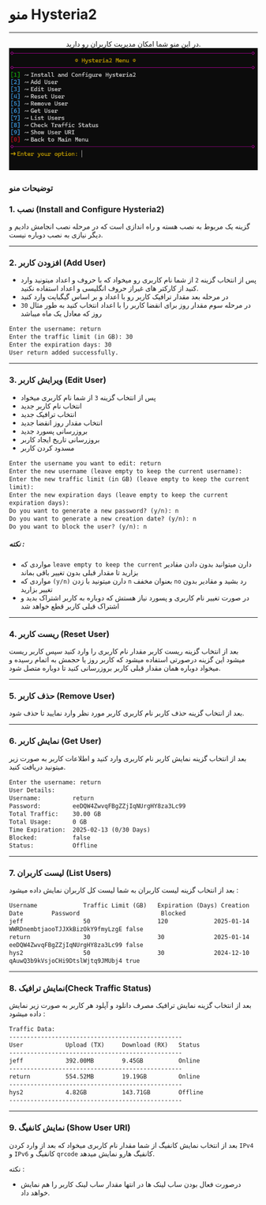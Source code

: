 # منو Hysteria2
---
<p align="center">
در این منو شما امکان مدیریت کاربران رو دارید.
<br>

<img src="/Picture/hysteria2menu.png">
</p>

### توضیحات منو


### 1. نصب (Install and Configure Hysteria2)
گزینه یک مربوط به نصب هسته و راه اندازی است که در مرحله نصب انجامش دادیم و دیگر نیازی به نصب دوباره نیست.


----


### 2. افزودن کاربر (Add User)


- پس از انتخاب گزینه `2` از شما نام کاربری رو میخواد که با حروف و اعداد میتونید وارد کنید
از کارکتر های غیراز حروف انگلیسی و اعداد استفاده نکنید.
- در مرحله بعد مقدار ترافیک کاربر رو با اعداد و بر اساس گیگبایت وارد کنید
- در مرحله سوم مقدار روز برای انقضا کاربر را با اعداد انتخاب کنید به طور مثال `30` روز که معادل یک ماه میباشد
```
Enter the username: return
Enter the traffic limit (in GB): 30
Enter the expiration days: 30
User return added successfully.
```
---


### 3. ویرایش کاربر (Edit User)


- پس از انتخاب گزینه `3` از شما نام کاربری میخواد 
- انتخاب نام کاربر جدید
- انتخاب ترافیک جدید
- انتخاب مقدار روز انقضا جدید
- بروزرسانی پسورد جدید 
- بروزرسانی تاریخ ایجاد کاربر
- مسدود کردن کاربر


```
Enter the username you want to edit: return
Enter the new username (leave empty to keep the current username):
Enter the new traffic limit (in GB) (leave empty to keep the current limit):
Enter the new expiration days (leave empty to keep the current expiration days):
Do you want to generate a new password? (y/n): n
Do you want to generate a new creation date? (y/n): n
Do you want to block the user? (y/n): n
```

<h5>
نکته : 
</h5>

- مواردی که `leave empty to keep the current` دارن میتوانید بدون دادن مقادیر بزارید تا مقدار قبلی بدون تغییر باقی بماند
- مواردی که `(y/n)` دارن میتونید با زدن `n` بعنوان مخفف `no` رد بشید و مقادیر بدون تغییر بزارید
- در صورت تغییر نام کاربری و پسورد نیاز هستش که دوباره به کاربر اشتراک بدید و اشتراک قبلی کاربر قطع خواهد شد

---


### 4. ریست کاربر (Reset User)


بعد از انتخاب گزینه ریست کاربر مقدار نام کاربری را وارد کنید سپس کاربر ریست میشود
این گزینه درصورتی استفاده میشود که کاربر روز یا حجمش به اتمام رسیده و میخواد دوباره همان مقدار قبلی کاربر بروزرسانی کنید تا دوباره متصل شود.

---


### 5. حذف کاربر (Remove User)


بعد از انتخاب گزینه حذف کاربر نام کاربری کاربر مورد نظر وارد نمایید تا حذف شود.

---


### 6. نمایش کاربر (Get User)


بعد از انتخاب گزینه نمایش کاربر نام کاربری وارد کنید و اطلاعات کاربر به صورت زیر میتونید دریافت کنید.

```
Enter the username: return
User Details:
Username:         return
Password:         eeDQW4ZwvqFBgZZjIqNUrgHY8za3Lc99
Total Traffic:    30.00 GB
Total Usage:      0 GB
Time Expiration:  2025-02-13 (0/30 Days)
Blocked:          false
Status:           Offline
```

---


### 7. لیست کاربران (List Users)


بعد از انتخاب گزینه لیست کاربران به شما لیست کل کاربران نمایش  داده میشود :

```
Username             Traffic Limit (GB)   Expiration (Days) Creation Date        Password                       Blocked
jeff                 50                   120             2025-01-14           WWRDnembtjaooTJJXkBizOkY9fmyLzgE false
return               30                   30              2025-01-14           eeDQW4ZwvqFBgZZjIqNUrgHY8za3Lc99 false
hys2                 50                   30              2024-12-10           qAuwQ3b9kVsjoCHi9DtslWjtq9JMUbj4 true
```

---


### 8. نمایش ترافیک(Check Traffic Status)

بعد از انتخاب گزینه نمایش ترافیک مصرف دانلود و آپلود هر کاربر به صورت زیر نمایش داده میشود :

```
Traffic Data:
-------------------------------------------------
User            Upload (TX)     Download (RX)   Status
-------------------------------------------------
jeff            392.00MB        9.45GB          Online
-------------------------------------------------
return          554.52MB        19.19GB         Online
-------------------------------------------------
hys2            4.82GB          143.71GB        Offline
-------------------------------------------------

```

---


### 9. نمایش کانفیگ (Show User URI)


بعد از انتخاب نمایش کانفیگ از شما مقدار نام کاربری میخواد که بعد از وارد کردن 
 `IPv4` و `IPv6` کانفیگ و `qrcode` کانفیگ هارو نمایش میدهد.

نکته : 

- درصورت فعال بودن ساب لینک ها در انتها مقدار ساب لینک کاربر را هم نمایش خواهد داد.

